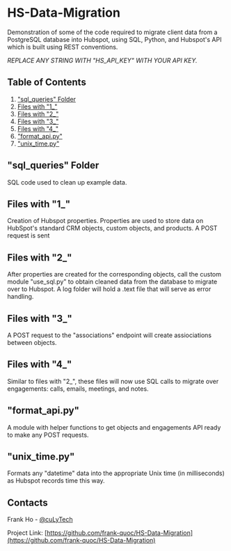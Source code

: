 # HS-Data-Migration
Demonstration of some of the code required to migrate client data from a PostgreSQL database into Hubspot, using SQL, Python, and Hubspot's API which is built using REST conventions.

*REPLACE ANY STRING WITH "HS_API_KEY" WITH YOUR API KEY.*

## Table of Contents

1. ["sql_queries" Folder](README.md#sql_queries-folder)
2. [Files with "1_"](README.md#files-with-"1_")
3. [Files with "2_"](README.md#files-with-"2_")
4. [Files with "3_"](README.md#files-with-"3_")
5. [Files with "4_"](README.md#files-with-"4_")
6. ["format_api.py"](README.md#"format_api.py")
7. ["unix_time.py"](README.md#"unix_time.py")

## "sql_queries" Folder
SQL code used to clean up example data.

## Files with "1_"
Creation of Hubspot properties. Properties are used to store data on HubSpot's standard CRM objects, custom objects, and products. A POST request is sent

## Files with "2_"
After properties are created for the corresponding objects, call the custom module "use_sql.py" to obtain cleaned data from the database to migrate over to Hubspot. A log folder will hold a .text file that will serve as error handling.

## Files with "3_"
A POST request to the "associations" endpoint will create assiociations between objects.

## Files with "4_"
Similar to files with "2_", these files will now use SQL calls to migrate over engagements: calls, emails, meetings, and notes.

## "format_api.py"
A module with helper functions to get objects and engagements API ready to make any POST requests.

## "unix_time.py"
Formats any "datetime" data into the appropriate Unix time (in milliseconds) as Hubspot records time this way.


## Contacts

Frank Ho - [@cuLyTech](https://twitter.com/culyTech)

Project Link: [https://github.com/frank-quoc/HS-Data-Migration](https://github.com/frank-quoc/HS-Data-Migration)
